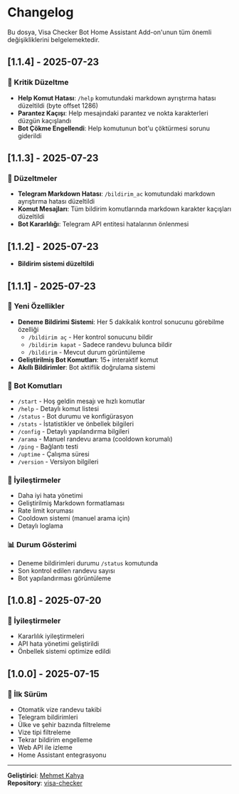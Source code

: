 # Changelog

Bu dosya, Visa Checker Bot Home Assistant Add-on'unun tüm önemli değişikliklerini belgelemektedir.

## [1.1.4] - 2025-07-23
### 🔧 Kritik Düzeltme
- **Help Komut Hatası**: `/help` komutundaki markdown ayrıştırma hatası düzeltildi (byte offset 1286)
- **Parantez Kaçışı**: Help mesajındaki parantez ve nokta karakterleri düzgün kaçışlandı
- **Bot Çökme Engellendi**: Help komutunun bot'u çöktürmesi sorunu giderildi

## [1.1.3] - 2025-07-23
### 🔧 Düzeltmeler
- **Telegram Markdown Hatası**: `/bildirim_ac` komutundaki markdown ayrıştırma hatası düzeltildi
- **Komut Mesajları**: Tüm bildirim komutlarında markdown karakter kaçışları düzeltildi
- **Bot Kararlılığı**: Telegram API entitesi hatalarının önlenmesi

##  [1.1.2] - 2025-07-23
- **Bildirim sistemi düzeltildi**

## [1.1.1] - 2025-07-23

### 🔔 Yeni Özellikler
- **Deneme Bildirimi Sistemi**: Her 5 dakikalık kontrol sonucunu görebilme özelliği
  - `/bildirim aç` - Her kontrol sonucunu bildir
  - `/bildirim kapat` - Sadece randevu bulunca bildir
  - `/bildirim` - Mevcut durum görüntüleme
- **Geliştirilmiş Bot Komutları**: 15+ interaktif komut
- **Akıllı Bildirimler**: Bot aktiflik doğrulama sistemi

### 📱 Bot Komutları
- `/start` - Hoş geldin mesajı ve hızlı komutlar
- `/help` - Detaylı komut listesi
- `/status` - Bot durumu ve konfigürasyon
- `/stats` - İstatistikler ve önbellek bilgileri
- `/config` - Detaylı yapılandırma bilgileri
- `/arama` - Manuel randevu arama (cooldown korumalı)
- `/ping` - Bağlantı testi
- `/uptime` - Çalışma süresi
- `/version` - Versiyon bilgileri

### 🔧 İyileştirmeler
- Daha iyi hata yönetimi
- Geliştirilmiş Markdown formatlaması
- Rate limit koruması
- Cooldown sistemi (manuel arama için)
- Detaylı loglama

### 📊 Durum Gösterimi
- Deneme bildirimleri durumu `/status` komutunda
- Son kontrol edilen randevu sayısı
- Bot yapılandırması görüntüleme

## [1.0.8] - 2025-07-20

### 🔧 İyileştirmeler
- Kararlılık iyileştirmeleri
- API hata yönetimi geliştirildi
- Önbellek sistemi optimize edildi

## [1.0.0] - 2025-07-15

### 🚀 İlk Sürüm
- Otomatik vize randevu takibi
- Telegram bildirimleri
- Ülke ve şehir bazında filtreleme
- Vize tipi filtreleme
- Tekrar bildirim engelleme
- Web API ile izleme
- Home Assistant entegrasyonu

---

**Geliştirici**: [Mehmet Kahya](https://github.com/mehmetkahya0)  
**Repository**: [visa-checker](https://github.com/mehmetkahya0/visa-checker)
